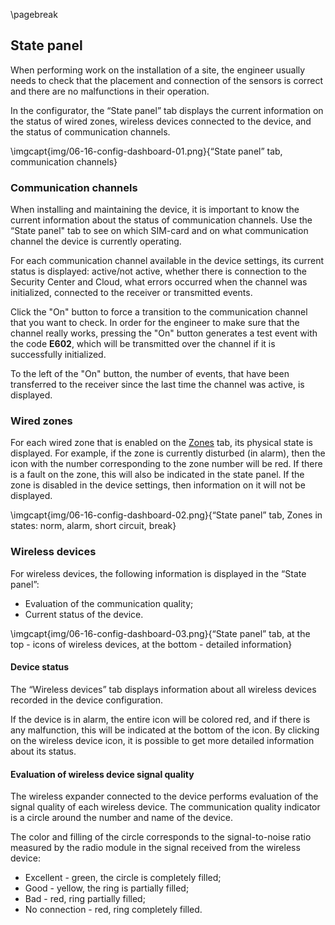 \pagebreak

## State panel

When performing work on the installation of a site, the engineer usually needs to check that the placement and connection of the sensors is correct and there are no malfunctions in their operation.

In the configurator, the “State panel” tab displays the current information on the status of wired zones, wireless devices connected to the device, and the status of communication channels.

\imgcapt{img/06-16-config-dashboard-01.png}{“State panel” tab, communication channels}

### Communication channels

When installing and maintaining the device, it is important to know the current information about the status of communication channels. Use the “State panel" tab to see on which SIM-card and on what communication channel the device is currently operating. 

For each communication channel available in the device settings, its current status is displayed: active/not active, whether there is connection to the Security Center and Cloud, what errors occurred when the channel was initialized, connected to the receiver or transmitted events.

Click the "On" button to force a transition to the communication channel that you want to check. In order for the engineer to make sure that the channel really works, pressing the "On" button generates a test event with the code **E602**, which will be transmitted over the channel if it is successfully initialized.

To the left of the "On" button, the number of events, that have been transferred to the receiver since the last time the channel was active, is displayed.

### Wired zones

For each wired zone that is enabled on the [Zones](#config-zones) tab, its physical state is displayed. For example, if the zone is currently disturbed (in alarm), then the icon with the number corresponding to the zone number will be red. If there is a fault on the zone, this will also be indicated in the state panel. If the zone is disabled in the device settings, then information on it will not be displayed.

\imgcapt{img/06-16-config-dashboard-02.png}{“State panel” tab, Zones in states: norm, alarm, short circuit, break}


### Wireless devices

For wireless devices, the following information is displayed in the “State panel”:

* Evaluation of the communication quality;
* Current status of the device.


\imgcapt{img/06-16-config-dashboard-03.png}{“State panel” tab, at the top - icons of wireless devices, at the bottom - detailed information}


#### Device status

The “Wireless devices” tab displays information about all wireless devices recorded in the device configuration.

If the device is in alarm, the entire icon will be colored red, and if there is any malfunction, this will be indicated at the bottom of the icon.
By clicking on the wireless device icon, it is possible to get more detailed information about its status.

#### Evaluation of wireless device signal quality

The wireless expander connected to the device performs evaluation of the signal quality of each wireless device. The communication quality indicator is a circle around the number and name of the device. 

The color and filling of the circle corresponds to the signal-to-noise ratio measured by the radio module in the signal received from the wireless device:

* Excellent - green, the circle is completely filled;
* Good - yellow, the ring is partially filled;
* Bad - red, ring partially filled;
* No connection - red, ring completely filled. 

